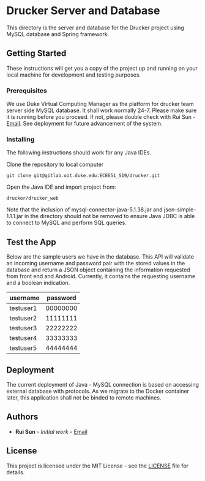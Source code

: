 # Drucker Server and Database

This directory is the server and database for the Drucker project using MySQL database and Spring framework.

## Getting Started

These instructions will get you a copy of the project up and running on your local machine for development and testing purposes.

### Prerequisites

We use Duke Virtual Computing Manager as the platform for drucker team server side MySQL database. It shall work normally 24-7. Please make sure it is running before you proceed. 
If not, please double check with Rui Sun - [Email](mailto:rui.sun585@duke.edu). See deployment for future advancement of the system.


### Installing

The following instructions should work for any Java IDEs.

Clone the repository to local computer

```
git clone git@gitlab.oit.duke.edu:ECE651_S19/drucker.git
```

Open the Java IDE and import project from:

```
drucker/drucker_web
```

Note that the inclusion of mysql-connector-java-5.1.38.jar and json-simple-1.1.1.jar in the directory should not be removed to ensure Java JDBC is able to connect to MySQL and perform SQL queries.

## Test the App
Below are the sample users we have in the database. This API will validate an incoming username and password pair with the stored values in the database and return a JSON object containing the information requested from front end and Android. Currently, it contains the requesting username and a boolean indication.

 | username   |      password      |
|----------|:-------------:|
| testuser1 |  00000000 |
| testuser2 |  11111111 |
| testuser3 |  22222222 |
| testuser4 |  33333333 |
| testuser5 |  44444444 |


## Deployment

The current deployment of Java - MySQL connection is based on accessing external database with protocols. As we migrate to the Docker container later, this application shall not be binded to remote machines.


## Authors

* **Rui Sun** - *Initial work* - [Email](mailto:rui.sun585@duke.edu)

## License

This project is licensed under the MIT License - see the [LICENSE](LICENSE) file for details.